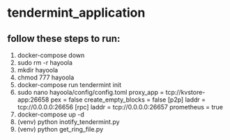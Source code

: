 # tendermint_application

## follow these steps to run:

1) docker-compose down
2) sudo rm -r hayoola
3) mkdir hayoola
4) chmod 777 hayoola
5) docker-compose run tendermint init
6) sudo nano hayoola/config/config.toml
  proxy_app = tcp://kvstore-app:26658
  pex = false
  create_empty_blocks = false
  [p2p]
  laddr = tcp://0.0.0.0:26656
  [rpc]
  laddr = tcp://0.0.0.0:26657
  prometheus = true  
7) docker-compose up -d
8) (venv) python inotify_tendermint.py
9) (venv) python get_ring_file.py
